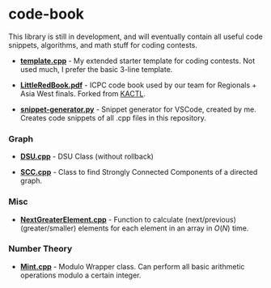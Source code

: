# code-book
This library is still in development, and will eventually contain all useful code snippets, algorithms, and math stuff for coding contests.

- **[template.cpp](template.cpp)** - My extended starter template for coding contests. Not used much, I prefer the basic 3-line template.

- **[LittleRedBook.pdf](LittleRedBook.pdf)** - ICPC code book used by our team for Regionals + Asia West finals. Forked from [KACTL](https://github.com/kth-competitive-programming/kactl).

- **[snippet-generator.py](snippet-generator.py)** - Snippet generator for VSCode, created by me. Creates code snippets of all .cpp files in this repository. 

### Graph

- **[DSU.cpp](graph/DSU.cpp)** - DSU Class (without rollback)

- **[SCC.cpp](graph/SCC.cpp)** - Class to find Strongly Connected Components of a directed graph.

### Misc

- **[NextGreaterElement.cpp](misc/NextGreaterElement.cpp)** - Function to calculate (next/previous) (greater/smaller) elements for each element in an array in $O(N)$ time. 

### Number Theory

- **[Mint.cpp](number-theory/Mint.cpp)** - Modulo Wrapper class. Can perform all basic arithmetic operations modulo a certain integer.
